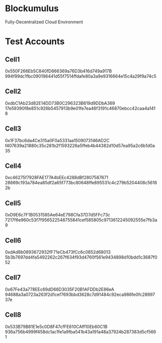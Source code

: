 # Blockumulus
Fully-Decentralized Cloud Environment


# Test Accounts

## Cell1
0x550F266Eb5C840fD666369a76D3b416d749a917B
994f99dc1fbc090196441d55f7514ffdafe80a3a9e9316664e15c4a29f9a74c5

## Cell2
0xdbC1Ab23d82E14DD73B0C296323B619d9DDbA369
17e59390f8e851c926b5457913b9e01fe7ea46f3191c46870ebcc42caa4a1418

## Cell3
0x1F37bc6da4Ce315a0F0a5331aa1509073146AD2C
f407639a21880c35c281b2f1593226a5ffeb4b44382d10d57ea95a2c6b1d0a35

## Cell4
0xc46275f7928FAE177A4bEEc4288dBf2807587671
28669c193a784ea85df2a65f773bc80648ffe895531c4c279b5204408c56162b

## Cell5
0xD9E6c7F1B0531585Ae64eE798Cfa37D7d5FFc73c
7217f6e960c53f7f956522548755841cef585805c9713612245092555e7fb3a9

## Cell6
0xdAd8b0893672932fF71eCb473fCc6c0852d68013
5b3b7697dd4fa5492262c267f634f93d4760f561e9434898d10bdd1c3687f052

## Cell7
0x67Fe43a778EEc69dD66D3035F20B1AFDDb2E86eA
94688a3a0723a263f2d1cef7693bbd3628c7d91484c92eca986fe0fc2899737e

## Cell8
0x533B79B81E1e5c0D8F47cfFE610CAff10Eb60C1B
936a756b4999f458dc1ac1fe1a9fba541b43a191a48a37924b287383d5cf5661
